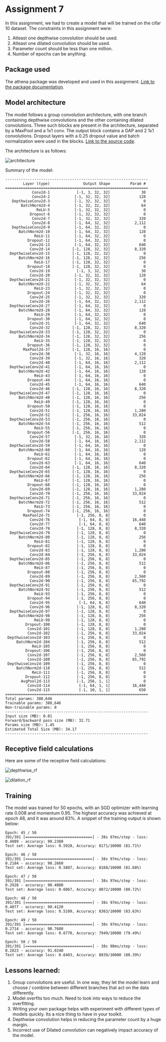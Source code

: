 # Assignment 7

In this assignment, we had to create a model that will be trained on the cifar 10 dataset. The constraints in this assignment were:

1. Atleast one depthwise convolution should be used.
2. Atleast one dilated convolution should be used.
3. Parameter count should be less than one million.
4. Number of epochs can be anything.

## Package used
The athena package was developed and used in this assignment. [Link to the package documentation](https://firekind.github.io/athena).

## Model architecture

The model follows a group convolution architecture, with one branch containing depthwise convolutions and the other containing dilated convolutions. Three such blocks are present in the architecture, separated by a MaxPool and a 1x1 conv. The output block contains a GAP and 2 1x1 convolutions. Dropout layers with a 0.25 dropout value and batch normalization were used in the blocks. [Link to the source code](https://github.com/firekind/athena/blob/master/athena/models/cifar10_v1.py).

The architecture is as follows:

![architecture](res/model_arch.png)

Summary of the model:

```
----------------------------------------------------------------
        Layer (type)               Output Shape         Param #
================================================================
            Conv2d-1            [-1, 3, 32, 32]              30
            Conv2d-2           [-1, 32, 32, 32]             128
   DepthwiseConv2d-3           [-1, 32, 32, 32]               0
       BatchNorm2d-4           [-1, 32, 32, 32]              64
              ReLU-5           [-1, 32, 32, 32]               0
           Dropout-6           [-1, 32, 32, 32]               0
            Conv2d-7           [-1, 32, 32, 32]             320
            Conv2d-8           [-1, 64, 32, 32]           2,112
   DepthwiseConv2d-9           [-1, 64, 32, 32]               0
      BatchNorm2d-10           [-1, 64, 32, 32]             128
             ReLU-11           [-1, 64, 32, 32]               0
          Dropout-12           [-1, 64, 32, 32]               0
           Conv2d-13           [-1, 64, 32, 32]             640
           Conv2d-14          [-1, 128, 32, 32]           8,320
  DepthwiseConv2d-15          [-1, 128, 32, 32]               0
      BatchNorm2d-16          [-1, 128, 32, 32]             256
             ReLU-17          [-1, 128, 32, 32]               0
          Dropout-18          [-1, 128, 32, 32]               0
           Conv2d-19            [-1, 3, 32, 32]              30
           Conv2d-20           [-1, 32, 32, 32]             128
  DepthwiseConv2d-21           [-1, 32, 32, 32]               0
      BatchNorm2d-22           [-1, 32, 32, 32]              64
             ReLU-23           [-1, 32, 32, 32]               0
          Dropout-24           [-1, 32, 32, 32]               0
           Conv2d-25           [-1, 32, 32, 32]             320
           Conv2d-26           [-1, 64, 32, 32]           2,112
  DepthwiseConv2d-27           [-1, 64, 32, 32]               0
      BatchNorm2d-28           [-1, 64, 32, 32]             128
             ReLU-29           [-1, 64, 32, 32]               0
          Dropout-30           [-1, 64, 32, 32]               0
           Conv2d-31           [-1, 64, 32, 32]             640
           Conv2d-32          [-1, 128, 32, 32]           8,320
  DepthwiseConv2d-33          [-1, 128, 32, 32]               0
      BatchNorm2d-34          [-1, 128, 32, 32]             256
             ReLU-35          [-1, 128, 32, 32]               0
          Dropout-36          [-1, 128, 32, 32]               0
        MaxPool2d-37          [-1, 128, 16, 16]               0
           Conv2d-38           [-1, 32, 16, 16]           4,128
           Conv2d-39           [-1, 32, 16, 16]             320
           Conv2d-40           [-1, 64, 16, 16]           2,112
  DepthwiseConv2d-41           [-1, 64, 16, 16]               0
      BatchNorm2d-42           [-1, 64, 16, 16]             128
             ReLU-43           [-1, 64, 16, 16]               0
          Dropout-44           [-1, 64, 16, 16]               0
           Conv2d-45           [-1, 64, 16, 16]             640
           Conv2d-46          [-1, 128, 16, 16]           8,320
  DepthwiseConv2d-47          [-1, 128, 16, 16]               0
      BatchNorm2d-48          [-1, 128, 16, 16]             256
             ReLU-49          [-1, 128, 16, 16]               0
          Dropout-50          [-1, 128, 16, 16]               0
           Conv2d-51          [-1, 128, 16, 16]           1,280
           Conv2d-52          [-1, 256, 16, 16]          33,024
  DepthwiseConv2d-53          [-1, 256, 16, 16]               0
      BatchNorm2d-54          [-1, 256, 16, 16]             512
             ReLU-55          [-1, 256, 16, 16]               0
          Dropout-56          [-1, 256, 16, 16]               0
           Conv2d-57           [-1, 32, 16, 16]             320
           Conv2d-58           [-1, 64, 16, 16]           2,112
  DepthwiseConv2d-59           [-1, 64, 16, 16]               0
      BatchNorm2d-60           [-1, 64, 16, 16]             128
             ReLU-61           [-1, 64, 16, 16]               0
          Dropout-62           [-1, 64, 16, 16]               0
           Conv2d-63           [-1, 64, 16, 16]             640
           Conv2d-64          [-1, 128, 16, 16]           8,320
  DepthwiseConv2d-65          [-1, 128, 16, 16]               0
      BatchNorm2d-66          [-1, 128, 16, 16]             256
             ReLU-67          [-1, 128, 16, 16]               0
          Dropout-68          [-1, 128, 16, 16]               0
           Conv2d-69          [-1, 128, 16, 16]           1,280
           Conv2d-70          [-1, 256, 16, 16]          33,024
  DepthwiseConv2d-71          [-1, 256, 16, 16]               0
      BatchNorm2d-72          [-1, 256, 16, 16]             512
             ReLU-73          [-1, 256, 16, 16]               0
          Dropout-74          [-1, 256, 16, 16]               0
        MaxPool2d-75            [-1, 256, 8, 8]               0
           Conv2d-76             [-1, 64, 8, 8]          16,448
           Conv2d-77             [-1, 64, 8, 8]             640
           Conv2d-78            [-1, 128, 8, 8]           8,320
  DepthwiseConv2d-79            [-1, 128, 8, 8]               0
      BatchNorm2d-80            [-1, 128, 8, 8]             256
             ReLU-81            [-1, 128, 8, 8]               0
          Dropout-82            [-1, 128, 8, 8]               0
           Conv2d-83            [-1, 128, 8, 8]           1,280
           Conv2d-84            [-1, 256, 8, 8]          33,024
  DepthwiseConv2d-85            [-1, 256, 8, 8]               0
      BatchNorm2d-86            [-1, 256, 8, 8]             512
             ReLU-87            [-1, 256, 8, 8]               0
          Dropout-88            [-1, 256, 8, 8]               0
           Conv2d-89            [-1, 256, 8, 8]           2,560
           Conv2d-90            [-1, 256, 8, 8]          65,792
  DepthwiseConv2d-91            [-1, 256, 8, 8]               0
      BatchNorm2d-92            [-1, 256, 8, 8]             512
             ReLU-93            [-1, 256, 8, 8]               0
          Dropout-94            [-1, 256, 8, 8]               0
           Conv2d-95             [-1, 64, 8, 8]             640
           Conv2d-96            [-1, 128, 8, 8]           8,320
  DepthwiseConv2d-97            [-1, 128, 8, 8]               0
      BatchNorm2d-98            [-1, 128, 8, 8]             256
             ReLU-99            [-1, 128, 8, 8]               0
         Dropout-100            [-1, 128, 8, 8]               0
          Conv2d-101            [-1, 128, 8, 8]           1,280
          Conv2d-102            [-1, 256, 8, 8]          33,024
 DepthwiseConv2d-103            [-1, 256, 8, 8]               0
     BatchNorm2d-104            [-1, 256, 8, 8]             512
            ReLU-105            [-1, 256, 8, 8]               0
         Dropout-106            [-1, 256, 8, 8]               0
          Conv2d-107            [-1, 256, 8, 8]           2,560
          Conv2d-108            [-1, 256, 8, 8]          65,792
 DepthwiseConv2d-109            [-1, 256, 8, 8]               0
     BatchNorm2d-110            [-1, 256, 8, 8]             512
            ReLU-111            [-1, 256, 8, 8]               0
         Dropout-112            [-1, 256, 8, 8]               0
       AvgPool2d-113            [-1, 256, 1, 1]               0
          Conv2d-114             [-1, 64, 1, 1]          16,448
          Conv2d-115             [-1, 10, 1, 1]             650
================================================================
Total params: 380,646
Trainable params: 380,646
Non-trainable params: 0
----------------------------------------------------------------
Input size (MB): 0.01
Forward/backward pass size (MB): 32.71
Params size (MB): 1.45
Estimated Total Size (MB): 34.17
----------------------------------------------------------------
```

## Receptive field calculations
Here are some of the receptive field calculations:

![depthwise_rf](res/depthwise_rf.png)

![dilation_rf](res/dilation_rf.png)

## Training
The model was trained for 50 epochs, with an SGD optimizer with learning rate 0.008 and momentum 0.95. The highest accuracy was achieved at epoch 48, and it was around 83%. A snippet of the training output is shown below:

```
Epoch: 45 / 50
391/391 [==============================] - 38s 97ms/step - loss: 0.4089 - accuracy: 90.2380
Test set: Average loss: 0.5928, Accuracy: 8171/10000 (81.71%)

Epoch: 46 / 50
391/391 [==============================] - 38s 97ms/step - loss: 0.2184 - accuracy: 90.2660
Test set: Average loss: 0.5807, Accuracy: 8168/10000 (81.68%)

Epoch: 47 / 50
391/391 [==============================] - 38s 97ms/step - loss: 0.2928 - accuracy: 90.4080
Test set: Average loss: 0.6067, Accuracy: 8072/10000 (80.72%)

Epoch: 48 / 50
391/391 [==============================] - 38s 97ms/step - loss: 0.4077 - accuracy: 90.4120
Test set: Average loss: 0.5109, Accuracy: 8363/10000 (83.63%)

Epoch: 49 / 50
391/391 [==============================] - 38s 97ms/step - loss: 0.2714 - accuracy: 90.7680
Test set: Average loss: 0.6770, Accuracy: 7949/10000 (79.49%)

Epoch: 50 / 50
391/391 [==============================] - 38s 98ms/step - loss: 0.2823 - accuracy: 91.0240
Test set: Average loss: 0.6403, Accuracy: 8039/10000 (80.39%)
```

## Lessons learned:
1. Group convolutions are useful. In one way, they let the model learn and choose / combine between different branches that act on the data differently.
2. Model overfits too much. Need to look into ways to reduce the overfitting.
3. Writing your own package helps with experiment with different types of models quickly. Its a nice thing to have in your toolkit.
4. Depthwise convolution helps in reducing the parameter count by a huge margin.
5. Incorrect use of Dilated convolution can negatively impact accuracy of the model.